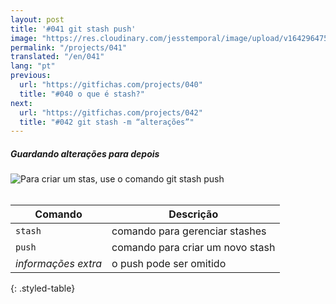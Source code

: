```yaml
---
layout: post
title: '#041 git stash push'
image: "https://res.cloudinary.com/jesstemporal/image/upload/v1642964758/gitfichas/pt/041/thumbnail_kf7ksj.jpg"
permalink: "/projects/041"
translated: "/en/041"
lang: "pt"
previous:
  url: "https://gitfichas.com/projects/040"
  title: "#040 o que é stash?"
next:
  url: "https://gitfichas.com/projects/042"
  title: "#042 git stash -m “alterações”"
---
```

##### Guardando alterações para depois

<img alt="Para criar um stas, use o comando git stash push" src="https://res.cloudinary.com/jesstemporal/image/upload/v1642964758/gitfichas/pt/041/full_m1zqzv.jpg"><br><br>

| Comando | Descrição |
|---------|-----------|
| `stash` | comando para gerenciar stashes |
| `push` | comando para criar um novo stash |
| _informações extra_ | o push pode ser omitido |
{: .styled-table}

<!--
<br>

Leia mais sobre esse comando no blog post a seguir:

<a href="https://jtemporal.com/desfazendo-o-ultimo-commit-e-reaproveitando-a-mensagem/">
  <strong>Desfazendo o último commit e mantendo as alterações para um próximo commit</strong>
</a>
-->
